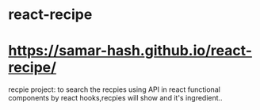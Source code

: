 # react-recipe
# https://samar-hash.github.io/react-recipe/
 
recpie project:
to search the recpies using API in react functional components by react hooks,recpies will show and it's ingredient..
